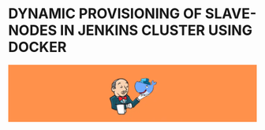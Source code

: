 # DYNAMIC PROVISIONING OF SLAVE-NODES IN JENKINS CLUSTER USING DOCKER

![jenkins-docker](https://github.com/OussamaMaroufi/Dynamic-provisioning-of-slave-node-jenkins/blob/main/images/jenkins-docker.png?raw=true)